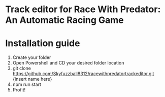 # Track editor for Race With Predator: An Automatic Racing Game
# Installation guide
1. Create your folder
2. Open Powershell and CD your desired folder location
3. git clone https://github.com/Skyfuzzball8312/racewithpredatortrackeditor.git {insert name here}
4. npm run start
5. Profit!
